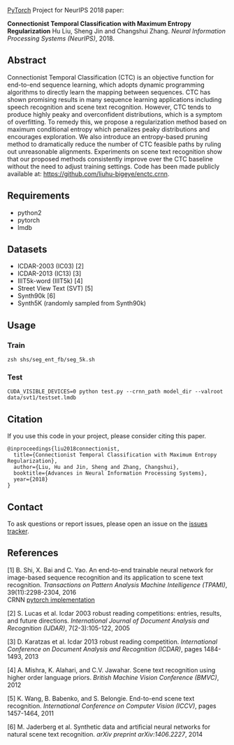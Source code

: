 [PyTorch](http://pytorch.org/) Project for NeurIPS 2018 paper: 

**Connectionist Temporal Classification with Maximum Entropy Regularization**
Hu Liu, Sheng Jin and Changshui Zhang. *Neural Information Processing Systems (NeurIPS)*, 2018. 

## Abstract
Connectionist Temporal Classification (CTC) is an objective function for end-to-end sequence learning, which adopts dynamic programming algorithms to directly learn the mapping between sequences. CTC has shown promising results in many sequence learning applications including speech recognition and scene text recognition. However, CTC tends to produce highly peaky and overconfident distributions, which is a symptom of overfitting. To remedy this, we propose a regularization method based on maximum conditional entropy which penalizes peaky distributions and encourages exploration. We also introduce an entropy-based pruning method to dramatically reduce the number of CTC feasible paths by ruling out unreasonable alignments. Experiments on scene text recognition show that our proposed methods consistently improve over the CTC baseline without the need to adjust training settings. Code has been made publicly available at: https://github.com/liuhu-bigeye/enctc.crnn.

## Requirements
* python2
* pytorch
* lmdb

## Datasets
* ICDAR-2003 (IC03) \[2\]
* ICDAR-2013 (IC13) \[3\]
* IIIT5k-word (IIIT5k) \[4\]
* Street View Text (SVT) \[5\]
* Synth90k \[6\]
* Synth5K (randomly sampled from Synth90k) 

## Usage
### Train
`zsh shs/seg_ent_fb/seg_5k.sh`
### Test
`CUDA_VISIBLE_DEVICES=0 python test.py --crnn_path model_dir --valroot data/svt1/testset.lmdb`

## Citation
If you use this code in your project, please consider citing this paper.
```
@inproceedings{liu2018connectionist,
  title={Connectionist Temporal Classification with Maximum Entropy Regularization},
  author={Liu, Hu and Jin, Sheng and Zhang, Changshui},
  booktitle={Advances in Neural Information Processing Systems},
  year={2018}
}
```

## Contact
To ask questions or report issues, please open an issue on the [issues tracker](https://github.com/liuhu-bigeye/enctc.crnn/issues).

## References

\[1\] B. Shi, X. Bai and C. Yao. An end-to-end trainable neural network for image-based sequence recognition and its application to scene text recognition. *Transactions on Pattern Analysis Machine Intelligence (TPAMI)*, 39(11):2298-2304, 2016  
CRNN [pytorch implementation](https://github.com/meijieru/crnn.pytorch)

\[2\] S. Lucas et al. Icdar 2003 robust reading competitions: entries, results, and future directions. *International Journal of Document Analysis and Recognition (IJDAR)*, 7(2-3):105-122, 2005

\[3\] D. Karatzas et al. Icdar 2013 robust reading competition. *International Conference on Document Analysis and Recognition (ICDAR)*, pages 1484-1493, 2013

\[4\] A. Mishra, K. Alahari, and C.V. Jawahar. Scene text recognition using higher order language priors. *British Machine Vision Conference (BMVC)*, 2012

\[5\] K. Wang, B. Babenko, and S. Belongie. End-to-end scene text recognition. *International Conference on Computer Vision (ICCV)*, pages 1457-1464, 2011

\[6\] M. Jaderberg et al. Synthetic data and artificial neural networks for natural scene text recognition. *arXiv preprint arXiv:1406.2227*, 2014

